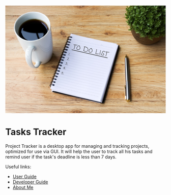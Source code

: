 ![Image of Todolist](https://github.com/binbinhui/ip/blob/master/docs/94735-istock-863607936.jpg)

# Tasks Tracker

Project Tracker is a desktop app for managing and tracking projects,  optimized for use via GUI. It will help the user to track all his tasks and remind user if the task's deadline is less than 7 days.

Useful links:
* [User Guide](UserGuide.md)
* [Developer Guide](DeveloperGuide.md)
* [About Me](AboutMe.md)
